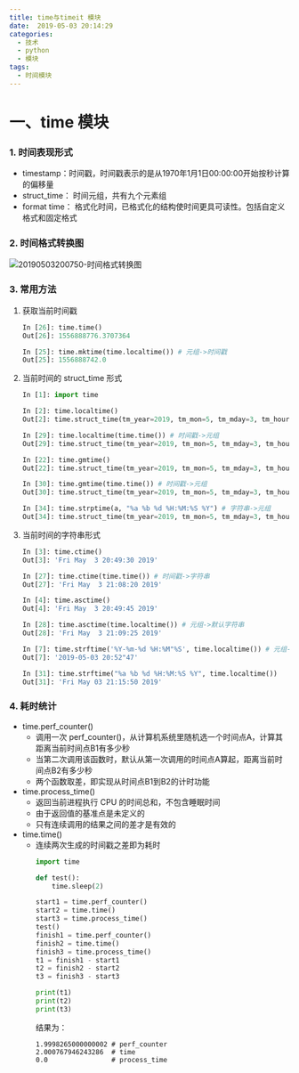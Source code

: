 ```yaml
---
title: time与timeit 模块
date:  2019-05-03 20:14:29
categories:
  - 技术
  - python
  - 模块
tags:
  - 时间模块
---
```

# 一、time 模块
### 1. 时间表现形式
- timestamp：时间戳，时间戳表示的是从1970年1月1日00:00:00开始按秒计算的偏移量
- struct_time： 时间元组，共有九个元素组
- format time： 格式化时间，已格式化的结构使时间更具可读性。包括自定义格式和固定格式
### 2. 时间格式转换图
![20190503200750-时间格式转换图](https://gitee.com/bookandmusic/imgs/raw/master/uPic/2020%2006/20190503200750-时间格式转换图%20.jpg)

### 3. 常用方法
1. 获取当前时间戳

    ```python
    In [26]: time.time()
    Out[26]: 1556888776.3707364

    In [25]: time.mktime(time.localtime()) # 元组->时间戳
    Out[25]: 1556888742.0
    ```
2.  当前时间的 struct_time 形式
    ```python
    In [1]: import time                                                                                      

    In [2]: time.localtime()                 
    Out[2]: time.struct_time(tm_year=2019, tm_mon=5, tm_mday=3, tm_hour=20, tm_min=48, tm_sec=32, tm_wday=4, tm_yday=123, tm_isdst=0) 

    In [29]: time.localtime(time.time()) # 时间戳->元组     
    Out[29]: time.struct_time(tm_year=2019, tm_mon=5, tm_mday=3, tm_hour=21, tm_min=12, tm_sec=6, tm_wday=4, tm_yday=123, tm_isdst=0)  

    In [22]: time.gmtime()     
    Out[22]: time.struct_time(tm_year=2019, tm_mon=5, tm_mday=3, tm_hour=13, tm_min=3, tm_sec=21, tm_wday=4, tm_yday=123, tm_isdst=0)   

    In [30]: time.gmtime(time.time()) # 时间戳->元组     
    Out[30]: time.struct_time(tm_year=2019, tm_mon=5, tm_mday=3, tm_hour=13, tm_min=12, tm_sec=21, tm_wday=4, tm_yday=123, tm_isdst=0)

    In [34]: time.strptime(a, "%a %b %d %H:%M:%S %Y") # 字符串->元组
    Out[34]: time.struct_time(tm_year=2019, tm_mon=5, tm_mday=3, tm_hour=21, tm_min=9, tm_sec=25, tm_wday=4, tm_yday=123, tm_isdst=-1)
    ```
3. 当前时间的字符串形式
    ```python
    In [3]: time.ctime()
    Out[3]: 'Fri May  3 20:49:30 2019'

    In [27]: time.ctime(time.time()) # 时间戳->字符串
    Out[27]: 'Fri May  3 21:08:20 2019'

    In [4]: time.asctime()
    Out[4]: 'Fri May  3 20:49:45 2019'

    In [28]: time.asctime(time.localtime()) # 元组->默认字符串
    Out[28]: 'Fri May  3 21:09:25 2019'

    In [7]: time.strftime('%Y-%m-%d %H:%M"%S', time.localtime()) # 元组->格式化字符串
    Out[7]: '2019-05-03 20:52"47'

    In [31]: time.strftime("%a %b %d %H:%M:%S %Y", time.localtime())
    Out[31]: 'Fri May 03 21:15:50 2019'
    ```

### 4. 耗时统计
- time.perf_counter() 
    - 调用一次 perf_counter()，从计算机系统里随机选一个时间点A，计算其距离当前时间点B1有多少秒
    - 当第二次调用该函数时，默认从第一次调用的时间点A算起，距离当前时间点B2有多少秒
    - 两个函数取差，即实现从时间点B1到B2的计时功能
- time.process_time()
  - 返回当前进程执行 CPU 的时间总和，不包含睡眠时间
  - 由于返回值的基准点是未定义的
  - 只有连续调用的结果之间的差才是有效的
- time.time()
  - 连续两次生成的时间戳之差即为耗时
    ```python
    import time
    
    def test():
        time.sleep(2)

    start1 = time.perf_counter()
    start2 = time.time()
    start3 = time.process_time()
    test()
    finish1 = time.perf_counter()
    finish2 = time.time()
    finish3 = time.process_time()
    t1 = finish1 - start1
    t2 = finish2 - start2
    t3 = finish3 - start3
    
    print(t1)
    print(t2)
    print(t3)
    ```
    结果为：
    ```shell
    1.9998265000000002 # perf_counter
    2.000767946243286  # time
    0.0                # process_time
    ```